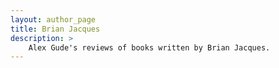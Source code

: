 ```yaml
---
layout: author_page
title: Brian Jacques
description: >
    Alex Gude's reviews of books written by Brian Jacques.
---
```

